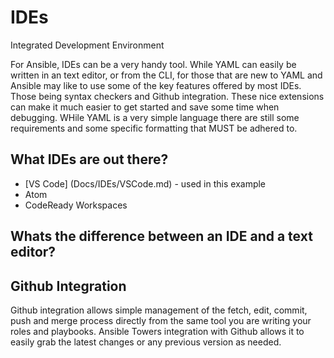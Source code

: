 # IDEs
Integrated Development Environment

For Ansible, IDEs can be a very handy tool. While YAML can easily be written in an text editor, or from the CLI, for those that are new to YAML and Ansible may like to use some of the key features offered by most IDEs. Those being syntax checkers and Github integration. These nice extensions can make it much easier to get started and save some time when debugging. WHile YAML is a very simple language there are still some requirements and some specific formatting that MUST be adhered to.

## What IDEs are out there?
* [VS Code] (Docs/IDEs/VSCode.md) - used in this example
* Atom
* CodeReady Workspaces

## Whats the difference between an IDE and a text editor?


## Github Integration
Github integration allows simple management of the fetch, edit, commit, push and merge process directly from the same tool you are writing your roles and playbooks. Ansible Towers integration with Github allows it to easily grab the latest changes or any previous version as needed.

